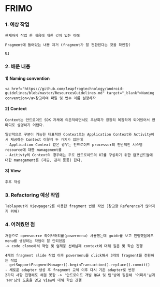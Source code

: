 # FRIMO

### 1. 예상 작업
    현재까지 작업 한 내용에 대한 깊이 있는 이해
    
    Fragment에 들어있는 내용 제거 (fragment가 잘 전환된다는 것을 확인함)
    
    UI

### 2. 배운 내용
#### 1) Naming convention
    <a href="https://github.com/leapfrogtechnology/android-guidelines/blob/master/ResourcesGuidelines.md" target="_blank">Naming convention</a>참고하여 파일 및 변수 이름 설정하자      

#### 2) Context
    Context는 안드로이드 SDK 자체에 의존적이면서도 추상화가 굉장히 복잡하게 되어있어서 한마디로 설명하기 어렵다.
    
    일반적으로 구분이 가능한 대표적인 Context로는 Application Context와 Activity에서 제공하는 Context 이렇게 두 가지가 있는데
    - Application Context 같은 경우는 안드로이드 processor의 전반적인 시스템 resource에 대한 management를
    - Acitivty의 Context의 경우에는 주로 안드로이드의 UI를 구성하기 위한 컴포넌트들에 대한 management를 (제공, 관리 등등) 한다.

    
#### 3) View
    추후 작성

### 3. Refactoring 예상 작업
    Tablayout와 Viewpager2를 이용한 fragment 변환 작업 (참고할 Reference가 많아지기 위해)

### 4. 어려웠던 점

    처음으로 opensource 라이브러리를(powermenu) 사용했는데 guide를 보고 진행했음에도 menu를 생성하는 작업이 잘 안되었음
    -> code clone해서 작업 및 엄재웅 선배님께 context에 대해 질문 및 학습 진행
    
    4개의 fragment slide 작업 이후 powermenu를 click해서 3개의 fragment를 전환하는 작업
    - getSupportFragmentManager().beginTransaction().replace().commit()
    - 새로운 adapter 생성 후 fragment 교체 이후 다시 기존 adapter로 변경
    2가지 사항 진행해도 해결 못함 -> '안드로이드 개발 Q&A 및 팁'방에 질문해 '어피치'님과 'HN'님의 도움을 얻고 View에 대해 학습 진행

